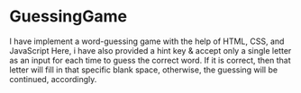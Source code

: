# GuessingGame
I have implement a word-guessing game with the help of HTML, CSS, and JavaScript
Here, i have also provided a hint key & accept only a single letter as an input for each time to guess the correct word. If it is correct, then that letter will fill in that specific blank space, otherwise, the guessing will be continued, accordingly.
